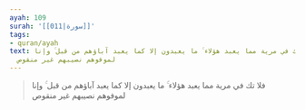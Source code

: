 ```yaml
---
ayah: 109
surah: '[[011|سورة]]'
tags:
- quran/ayah
text: فلا تك في مرية مما يعبد هؤلاء ۚ ما يعبدون إلا كما يعبد آباؤهم من قبل ۚ وإنا
  لموفوهم نصيبهم غير منقوص
---
```

> فلا تك في مرية مما يعبد هؤلاء ۚ ما يعبدون إلا كما يعبد آباؤهم من قبل ۚ وإنا لموفوهم نصيبهم غير منقوص
